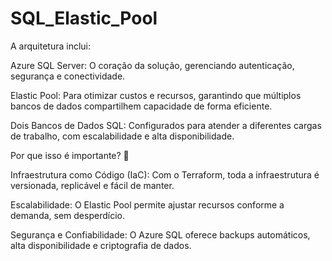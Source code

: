 # SQL_Elastic_Pool

A arquitetura inclui:

Azure SQL Server: O coração da solução, gerenciando autenticação, segurança e conectividade.

Elastic Pool: Para otimizar custos e recursos, garantindo que múltiplos bancos de dados compartilhem capacidade de forma eficiente.

Dois Bancos de Dados SQL: Configurados para atender a diferentes cargas de trabalho, com escalabilidade e alta disponibilidade.

Por que isso é importante? 🤔

Infraestrutura como Código (IaC): Com o Terraform, toda a infraestrutura é versionada, replicável e fácil de manter.

Escalabilidade: O Elastic Pool permite ajustar recursos conforme a demanda, sem desperdício.

Segurança e Confiabilidade: O Azure SQL oferece backups automáticos, alta disponibilidade e criptografia de dados.


